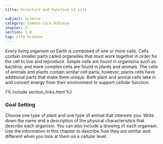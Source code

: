 ```yaml
---
title: Structure and Function of Life

subject: Science
category: Common Core Achieve
chapter: 3
section: 3.0
tag: Life Science
---
```

Every living organism on Earth is composed of one or more cells. Cells contain smaller parts called organelles that must work together in order for the cell to live and reproduce. Simple cells are found in organisms such as bacteria, and more complex cells are found in plants and animals. The cells of animals and plants contain similar cell parts; however, plants cells have additional parts that make them unique. Both plant and animal cells take in and convert energy from their environment to support cellular function.

{% include section_links.html %}

### Goal Setting

Choose one type of plant and one type of animal that interests you. Write down the name and a description of the physical characteristics that describe each organism. You can also include a drawing of each organism. Use the information in this chapter to describe how they are similar and different when you look at them on a cellular level.